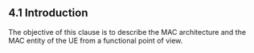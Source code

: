 ## 4.1 Introduction

The objective of this clause is to describe the MAC architecture and the
MAC entity of the UE from a functional point of view.